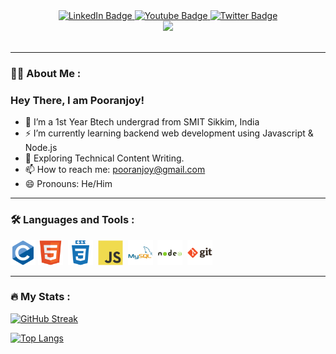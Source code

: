<div id="badges" align="center">
  <a href="https://www.linkedin.com/in/pooranjoy-bhattacharya-baa23721a">
    <img src="https://img.shields.io/badge/LinkedIn-blue?style=for-the-badge&logo=linkedin&logoColor=white" alt="LinkedIn Badge"/>
  </a>
  <a href="https://www.youtube.com/channel/UC3GaF-DlWwuManxfq0QJ0XA">
    <img src="https://img.shields.io/badge/YouTube-red?style=for-the-badge&logo=youtube&logoColor=white" alt="Youtube Badge"/>
  </a>
  <a href="https://twitter.com/impooranjoy">
    <img src="https://img.shields.io/badge/Twitter-blue?style=for-the-badge&logo=twitter&logoColor=white" alt="Twitter Badge"/>
  </a>
</div>
<div align="center">
  <img src="https://media.giphy.com/media/dWesBcTLavkZuG35MI/giphy.gif" width="350"/>
</div>
<div align="center">
<img src="https://komarev.com/ghpvc/?username=pooranjoyb&style=flat-square&color=blue" alt=""/>
</div>

---

### :man_technologist: About Me :

### Hey There, I am Pooranjoy!

- 🔭 I’m a 1st Year Btech undergrad from SMIT Sikkim, India 
- :zap: I’m currently learning backend web development using Javascript & Node.js
- :seedling: Exploring Technical Content Writing.
- 📫 How to reach me: pooranjoy@gmail.com 
- 😄 Pronouns: He/Him

---

### :hammer_and_wrench: Languages and Tools :

<div>
  <img src="https://github.com/devicons/devicon/blob/master/icons/c/c-original.svg" title="C" alt="C" width="40" height="40"/>
  <img src="https://github.com/devicons/devicon/blob/master/icons/html5/html5-original.svg" title="HTML5" alt="HTML" width="40" height="40"/>&nbsp;
  <img src="https://github.com/devicons/devicon/blob/master/icons/css3/css3-plain-wordmark.svg"  title="CSS3" alt="CSS" width="40" height="40"/>&nbsp; 
  <img src="https://github.com/devicons/devicon/blob/master/icons/javascript/javascript-original.svg" title="JavaScript" alt="JavaScript" width="40" height="40"/>&nbsp;
  <img src="https://github.com/devicons/devicon/blob/master/icons/mysql/mysql-original-wordmark.svg" title="MySQL"  alt="MySQL" width="40" height="40"/>&nbsp;
  <img src="https://github.com/devicons/devicon/blob/master/icons/nodejs/nodejs-original-wordmark.svg" title="NodeJS" alt="NodeJS" width="40" height="40"/>&nbsp;
  <img src="https://github.com/devicons/devicon/blob/master/icons/git/git-original-wordmark.svg" title="Git" alt="Git" width="40" height="40"/>
</div>

---

### :fire: My Stats :

[![GitHub Streak](http://github-readme-streak-stats.herokuapp.com?user=pooranjoyb&theme=dark&background=000000)](https://git.io/streak-stats)

[![Top Langs](https://github-readme-stats.vercel.app/api/top-langs/?username=pooranjoyb&layout=compact&theme=vision-friendly-dark)](https://github.com/anuraghazra/github-readme-stats)
